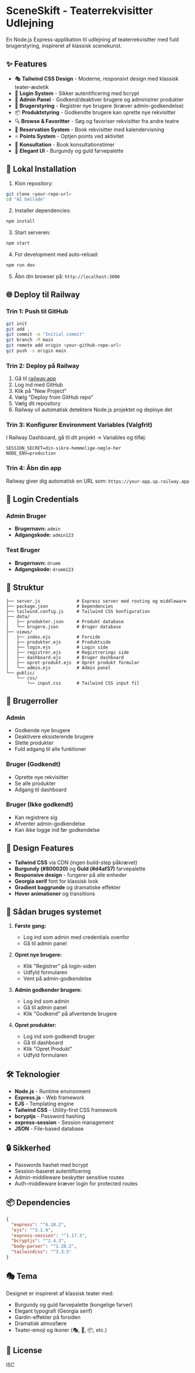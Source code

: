 # SceneSkift - Teaterrekvisitter Udlejning

En Node.js Express-applikation til udlejning af teaterrekvisitter med fuld brugerstyring, inspireret af klassisk scenekunst.

## ✨ Features

- 🎭 **Tailwind CSS Design** - Moderne, responsivt design med klassisk teater-æstetik
- 🔐 **Login System** - Sikker autentificering med bcrypt
- 👑 **Admin Panel** - Godkend/deaktiver brugere og administrer produkter
- 👥 **Brugerstyring** - Registrer nye brugere (kræver admin-godkendelse)
- 📦 **Produktstyring** - Godkendte brugere kan oprette nye rekvisitter
- 🔍 **Browse & Favoritter** - Søg og favoriser rekvisitter fra andre teatre
- 📅 **Reservation System** - Book rekvisitter med kalendervisning
- ⭐ **Points System** - Optjen points ved aktivitet
- 💼 **Konsultation** - Book konsultationstimer
- 🎨 **Elegant UI** - Burgundy og guld farvepalette

## 🚀 Lokal Installation

1. Klon repository:
```bash
git clone <your-repo-url>
cd "AI ballade"
```

2. Installer dependencies:
```bash
npm install
```

3. Start serveren:
```bash
npm start
```

4. For development med auto-reload:
```bash
npm run dev
```

5. Åbn din browser på: `http://localhost:3000`

## 🌐 Deploy til Railway

### Trin 1: Push til GitHub

```bash
git init
git add .
git commit -m "Initial commit"
git branch -M main
git remote add origin <your-github-repo-url>
git push -u origin main
```

### Trin 2: Deploy på Railway

1. Gå til [railway.app](https://railway.app)
2. Log ind med GitHub
3. Klik på "New Project"
4. Vælg "Deploy from GitHub repo"
5. Vælg dit repository
6. Railway vil automatisk detektere Node.js projektet og deploye det

### Trin 3: Konfigurer Environment Variables (Valgfrit)

I Railway Dashboard, gå til dit projekt → Variables og tilføj:

```
SESSION_SECRET=din-sikre-hemmelige-nøgle-her
NODE_ENV=production
```

### Trin 4: Åbn din app

Railway giver dig automatisk en URL som: `https://your-app.up.railway.app`

## 🔑 Login Credentials

### Admin Bruger
- **Brugernavn:** `admin`
- **Adgangskode:** `admin123`

### Test Bruger
- **Brugernavn:** `drumm`
- **Adgangskode:** `drumm123`

## 📁 Struktur

```
├── server.js              # Express server med routing og middleware
├── package.json           # Dependencies
├── tailwind.config.js     # Tailwind CSS konfiguration
├── data/
│   ├── produkter.json     # Produkt database
│   └── brugere.json       # Bruger database
├── views/
│   ├── index.ejs          # Forside
│   ├── produkter.ejs      # Produktside
│   ├── login.ejs          # Login side
│   ├── registrer.ejs      # Registrerings side
│   ├── dashboard.ejs      # Bruger dashboard
│   ├── opret-produkt.ejs  # Opret produkt formular
│   └── admin.ejs          # Admin panel
└── public/
    └── css/
        └── input.css      # Tailwind CSS input fil
```

## 👥 Brugerroller

### Admin
- Godkende nye brugere
- Deaktivere eksisterende brugere
- Slette produkter
- Fuld adgang til alle funktioner

### Bruger (Godkendt)
- Oprette nye rekvisitter
- Se alle produkter
- Adgang til dashboard

### Bruger (Ikke godkendt)
- Kan registrere sig
- Afventer admin-godkendelse
- Kan ikke logge ind før godkendelse

## 🎨 Design Features

- **Tailwind CSS** via CDN (ingen build-step påkrævet)
- **Burgundy (#800020)** og **Guld (#d4af37)** farvepalette
- **Responsive design** - fungerer på alle enheder
- **Georgia serif** font for klassisk look
- **Gradient baggrunde** og dramatiske effekter
- **Hover animationer** og transitions

## 📝 Sådan bruges systemet

1. **Første gang:**
   - Log ind som admin med credentials ovenfor
   - Gå til admin panel

2. **Opret nye brugere:**
   - Klik "Registrer" på login-siden
   - Udfyld formularen
   - Vent på admin-godkendelse

3. **Admin godkender brugere:**
   - Log ind som admin
   - Gå til admin panel
   - Klik "Godkend" på afventende brugere

4. **Opret produkter:**
   - Log ind som godkendt bruger
   - Gå til dashboard
   - Klik "Opret Produkt"
   - Udfyld formularen

## 🛠️ Teknologier

- **Node.js** - Runtime environment
- **Express.js** - Web framework
- **EJS** - Templating engine
- **Tailwind CSS** - Utility-first CSS framework
- **bcryptjs** - Password hashing
- **express-session** - Session management
- **JSON** - File-based database

## 🔒 Sikkerhed

- Passwords hashet med bcrypt
- Session-baseret autentificering
- Admin-middleware beskytter sensitive routes
- Auth-middleware kræver login for protected routes

## 📦 Dependencies

```json
{
  "express": "^4.18.2",
  "ejs": "^3.1.9",
  "express-session": "^1.17.3",
  "bcryptjs": "^2.4.3",
  "body-parser": "^1.20.2",
  "tailwindcss": "^3.3.5"
}
```

## 🎭 Tema

Designet er inspireret af klassisk teater med:
- Burgundy og guld farvepalette (kongelige farver)
- Elegant typografi (Georgia serif)
- Gardin-effekter på forsiden
- Dramatisk atmosfære
- Teater-emoji og ikoner (🎭, 👑, 📦, etc.)

## 📄 License

ISC

